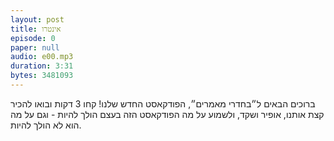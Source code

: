 ```yaml
--- 
layout: post
title: אינטרו
episode: 0
paper: null
audio: e00.mp3
duration: 3:31
bytes: 3481093
--- 
```


ברוכים הבאים ל״בחדרי מאמרים״, הפודקאסט החדש שלנו! קחו 3 דקות ובואו להכיר קצת אותנו, אופיר ושקד, ולשמוע על מה הפודקאסט הזה בעצם הולך להיות - וגם על מה הוא לא הולך להיות.